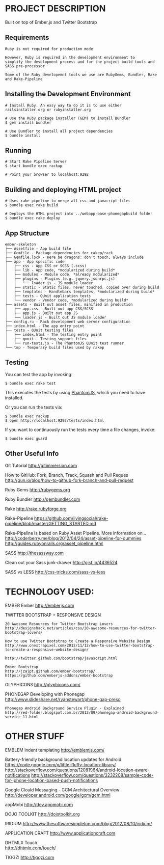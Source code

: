 
PROJECT DESCRIPTION
====================================
Built on top of Ember.js and Twitter Bootstrap

Requirements
-------
    Ruby is not required for production mode 
    
    However, Ruby is required in the development environment to 
    simplify the development process and for the project build tools and SASS pre-processor
    
    Some of the Ruby developemnt tools we use are RubyGems, Bundler, Rake and Rake-Pipeline

Installing the Development Environment
-------
	# Install Ruby. An easy way to do it is to use either railsinstaller.org or rubyinstaller.org
	
	# Use the Ruby package installer (GEM) to install Bundler
	$ gem install bundler
	
	# Use Bundler to install all project dependencies
    $ bundle install

Running
-------
	# Start Rake Pipeline Server
    $ start bundle exec rackup
    
    # Point your browser to localhost:9292

Building and deploying HTML project
----------------------------------------------
	# Uses rake pipeline to merge all css and javacript files
    $ bundle exec rake build
    
    # Deploys the HTML project into ../webapp-base-phonegapbuild folder
    $ bundle exec rake deploy


App Structure
-------------

    ember-skeleton
    ├── Assetfile - App build file
    ├── Gemfile - Package dependencies for rakep/rack
    ├── Gemfile.lock - Here be dragons: don't touch, always include
    ├── app - App specific code
    │   ├── css - App CSS or SCSS (.scss)
    │   ├── lib - App code, *modularized during build*
    │   ├── modules - Module code, *already modularized*
    │   ├── plugins - Plugins (e.g. jquery.jsonrpc.js)
    │   │   └── loader.js - JS module loader
    │   ├── static - Static files, never touched, copied over during build
    │   ├── templates - Handlebars templates, *modularized during build*
    │   ├── tests - QUnit application tests
    │   └── vendor - Vendor code, *modularized during build*
    ├── assets - Built out asset files, minified in production
    │   ├── app.css - Built out app CSS/SCSS
    │   ├── app.js - Built out app JS
    │   └── loader.js - Built out JS module loader
    ├── config.ru - Rack development web server configuration
    ├── index.html - The app entry point
    ├── tests - QUnit testing files
    │   ├── index.html - The testing entry point
    │   ├── qunit - Testing support files
    │   └── run-tests.js - The PhantomJS QUnit test runner
    └── tmp - Temporary build files used by rakep

Testing
-------

You can test the app by invoking:

    $ bundle exec rake test

This executes the tests by using [PhantomJS](http://www.phantomjs.org/),
which you need to have installed.

Or you can run the tests via:

    $ bundle exec rackup
    $ open http://localhost:9292/tests/index.html

If you want to continuously run the tests every time a file changes, invoke:

    $ bundle exec guard


Other Useful Info
-------
Git Tutorial
http://gitimmersion.com

How to GitHub: Fork, Branch, Track, Squash and Pull Reques
http://gun.io/blog/how-to-github-fork-branch-and-pull-request


Ruby Gems
http://rubygems.org

Ruby Bundler
http://gembundler.com
 
Rake
http://rake.rubyforge.org

Rake-Pipeline
https://github.com/livingsocial/rake-pipeline/blob/master/GETTING_STARTED.md

Rake-Pipeline is based on Ruby Asset Pipeline. More information on...
http://coderberry.me/blog/2012/04/24/asset-pipeline-for-dummies
http://guides.rubyonrails.org/asset_pipeline.html

SASS
http://thesassway.com

Clean out your Sass junk-drawer
http://gist.io/4436524

SASS vs LESS
http://css-tricks.com/sass-vs-less



TECHNOLOGY USED:
==================

EMBER
	Ember
	http://emberjs.com
	

TWITTER BOOTSTRAP + RESPONSIVE DESIGN

	20 Awesome Resources for Twitter Bootstrap Lovers
	http://designshack.net/articles/css/20-awesome-resources-for-twitter-bootstrap-lovers/
	
	How to use Twitter Bootstrap to Create a Responsive Website Design
	http://www.onextrapixel.com/2012/11/12/how-to-use-twitter-bootstrap-to-create-a-responsive-website-design/

	http://twitter.github.com/bootstrap/javascript.html

	Ember Bootstrap
	http://jzajpt.github.com/ember-bootstrap/
	https://github.com/emberjs-addons/ember-bootstrap


GLYPHICONS
http://glyphicons.com/

PHONEGAP
	Developing with Phonegap
	http://www.slideshare.net/ryanstewart/phone-gap-preso
	
	Phonegap Android Background Service Plugin - Explained
	http://red-folder.blogspot.com.br/2012/09/phonegap-android-background-service_11.html
	

OTHER STUFF
========================
EMBLEM indent templating
http://emblemjs.com/

Battery-friendly background location updates for Android
https://code.google.com/p/little-fluffy-location-library/
http://stackoverflow.com/questions/12081964/android-location-aware-notifications
http://stackoverflow.com/questions/3232208/sample-code-for-iphone-location-based-push-notifications

Google Clould Messaging - GCM Architectural Overview
http://developer.android.com/google/gcm/gcm.html

appMobi
http://dev.appmobi.com

DOJO TOOLKIT
http://dojotoolkit.org

IRIDIUM
http://www.thesoftwaresimpleton.com/blog/2012/08/10/iridium/


APPLICATION CRAFT
	http://www.applicationcraft.com

DHTMLX Touch	
http://dhtmlx.com/touch/

TIGGZI
http://tiggzi.com

